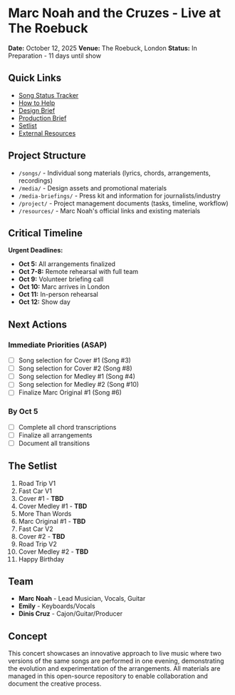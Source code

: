 # Marc Noah and the Cruzes - Live at The Roebuck

**Date:** October 12, 2025
**Venue:** The Roebuck, London
**Status:** In Preparation - 11 days until show

## Quick Links
- [Song Status Tracker](./SONG_STATUS.md)
- [How to Help](./project/HOW_TO_HELP.md)
- [Design Brief](./1st-oct__design-brief.md)
- [Production Brief](./1st-oct__concert-production-brief.md)
- [Setlist](./1st-oct__set-list__version_1.md)
- [External Resources](./EXTERNAL_LINKS.md)

## Project Structure
- `/songs/` - Individual song materials (lyrics, chords, arrangements, recordings)
- `/media/` - Design assets and promotional materials
- `/media-briefings/` - Press kit and information for journalists/industry
- `/project/` - Project management documents (tasks, timeline, workflow)
- `/resources/` - Marc Noah's official links and existing materials

## Critical Timeline

**Urgent Deadlines:**
- **Oct 5:** All arrangements finalized
- **Oct 7-8:** Remote rehearsal with full team
- **Oct 9:** Volunteer briefing call
- **Oct 10:** Marc arrives in London
- **Oct 11:** In-person rehearsal
- **Oct 12:** Show day

## Next Actions

### Immediate Priorities (ASAP)
- [ ] Song selection for Cover #1 (Song #3)
- [ ] Song selection for Cover #2 (Song #8)
- [ ] Song selection for Medley #1 (Song #4)
- [ ] Song selection for Medley #2 (Song #10)
- [ ] Finalize Marc Original #1 (Song #6)

### By Oct 5
- [ ] Complete all chord transcriptions
- [ ] Finalize all arrangements
- [ ] Document all transitions

## The Setlist

1. Road Trip V1
2. Fast Car V1
3. Cover #1 - **TBD**
4. Cover Medley #1 - **TBD**
5. More Than Words
6. Marc Original #1 - **TBD**
7. Fast Car V2
8. Cover #2 - **TBD**
9. Road Trip V2
10. Cover Medley #2 - **TBD**
11. Happy Birthday

## Team
- **Marc Noah** - Lead Musician, Vocals, Guitar
- **Emily** - Keyboards/Vocals
- **Dinis Cruz** - Cajon/Guitar/Producer

## Concept
This concert showcases an innovative approach to live music where two versions of the same songs are performed in one evening, demonstrating the evolution and experimentation of the arrangements. All materials are managed in this open-source repository to enable collaboration and document the creative process.
